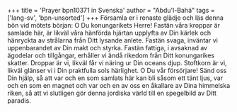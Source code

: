 +++
title = 'Prayer bpn10371 in Svenska'
author = "Abdu'l-Bahá"
tags = ['lang-sv', 'bpn-unsorted']
+++
Församla er i renaste glädje och läs denna bön vid mötets början:
O Du konungarikets Herre! Fastän våra kroppar är samlade här, är likväl våra hänförda hjärtan upplyfta av Din kärlek och hänryckta av strålarna från Ditt lysande anlete. Fastän svaga, inväntar vi uppenbarandet av Din makt och styrka. Fastän fattiga, i avsaknad av ägodelar och tillgångar, erhåller vi ändå rikedom från Ditt konungarikes skatter. Droppar är vi, likväl får vi näring ur Din oceans djup. Stoftkorn är vi, likväl glänser vi i Din praktfulla sols härlighet. O Du vår försörjare! Sänd oss Din hjälp, så att var och en som samlats här kan bli såsom ett tänt ljus, var och en som en magnet och var och en av oss en åkallare av Dina himmelska riken, så att vi slutligen gör denna jordiska värld till en spegelbild av Ditt paradis.
